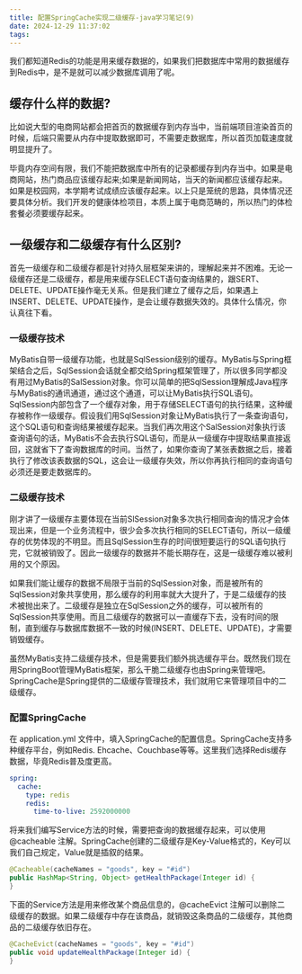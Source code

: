 ```yaml
---
title: 配置SpringCache实现二级缓存-java学习笔记(9)
date: 2024-12-29 11:37:02
tags:
---
```


我们都知道Redis的功能是用来缓存数据的，如果我们把数据库中常用的数据缓存到Redis中，是不是就可以减少数据库调用了呢。

<!-- more -->

## 缓存什么样的数据?

比如说大型的电商网站都会把首页的数据缓存到内存当中，当前端项目渲染首页的时候，后端只需要从内存中提取数据即可，不需要走数据库，所以首页加载速度就明显提升了。

毕竟内存空间有限，我们不能把数据库中所有的记录都缓存到内存当中。如果是电商网站，热门商品应该缓存起来;如果是新闻网站，当天的新闻都应该缓存起来。如果是校园网，本学期考试成绩应该缓存起来。以上只是笼统的思路，具体情况还要具体分析。我们开发的健康体检项目，本质上属于电商范畴的，所以热门的体检套餐必须要缓存起来。

## 一级缓存和二级缓存有什么区别?

首先一级缓存和二级缓存都是针对持久层框架来讲的，理解起来并不困难。无论一级缓存还是二级缓存，都是用来缓存SELECT语句查询结果的，跟SERT、DELETE、UPDATE操作毫无关系。但是我们建立了缓存之后，如果遇上INSERT、DELETE、UPDATE操作，是会让缓存数据失效的。具体什么情况，你认真往下看。

### 一级缓存技术

MyBatis自带一级缓存功能，也就是SqlSession级别的缓存。MyBatis与Spring框架结合之后，SqlSession会话就全都交给Spring框架管理了，所以很多同学都没有用过MyBatis的SalSession对象。你可以简单的把SqlSession理解成Java程序与MyBatis的通讯通道，通过这个通道，可以让MyBatis执行SQL语句。SqlSession内部包含了一个缓存对象，用于存储SELECT语句的执行结果，这种缓存被称作一级缓存。假设我们用SqlSession对象让MyBatis执行了一条查询语句，这个SQL语句和查询结果被缓存起来。当我们再次用这个SalSession对象执行该查询语句的话，MyBatis不会去执行SQL语句，而是从一级缓存中提取结果直接返回，这就省下了查询数据库的时间。当然了，如果你查询了某张表数据之后，接着执行了修改该表数据的SQL，这会让一级缓存失效，所以你再执行相同的查询语句必须还是要走数据库的。

### 二级缓存技术

刚才讲了一级缓存主要体现在当前SlSession对象多次执行相同查询的情况才会体现出来，但是一个业务流程中，很少会多次执行相同的SELECT语句，所以一级缓存的优势体现的不明显。而且SqlSession生存的时间很短要运行的SQL语句执行完，它就被销毁了。因此一级缓存的数据并不能长期存在，这是一级缓存难以被利用的又个原因。

如果我们能让缓存的数据不局限于当前的SqlSession对象，而是被所有的SqlSession对象共享使用，那么缓存的利用率就大大提升了，于是二级缓存的技术被抛出来了。二级缓存是独立在SqlSession之外的缓存，可以被所有的SqlSession共享使用。而且二级缓存的数据可以一直缓存下去，没有时间的限制，直到缓存与数据库数据不一致的时候(INSERT、DELETE、UPDATE)，才需要销毁缓存。
  
虽然MyBatis支持二级缓存技术，但是需要我们额外挑选缓存平台。既然我们现在用SpringBoot管理MyBatis框架，那么干脆二级缓存也由Spring来管理吧。SpringCache是Spring提供的二级缓存管理技术，我们就用它来管理项目中的二级缓存。

### 配置SpringCache

在 application.yml 文件中，填入SpringCache的配置信息。SpringCache支持多种缓存平台，例如Redis.
Ehcache、Couchbase等等。这里我们选择Redis缓存数据，毕竟Redis普及度更高。

```yaml
spring:
  cache:
    type: redis
    redis:
      time-to-live: 2592000000
```

将来我们编写Service方法的时候，需要把查询的数据缓存起来，可以使用 @cacheable 注解。SpringCache创建的二级缓存是Key-Value格式的，Key可以我们自己规定，Value就是插叙的结果。

```java
@Cacheable(cacheNames = "goods", key = "#id")
public HashMap<String, Object> getHealthPackage(Integer id) {
}
```

下面的Service方法是用来修改某个商品信息的，@cacheEvict 注解可以删除二级缓存的数据。如果二级缓存中存在该商品，就销毁这条商品的二级缓存，其他商品的二级缓存依旧存在。

```java
@CacheEvict(cacheNames = "goods", key = "#id")
public void updateHealthPackage(Integer id) {
}
```
